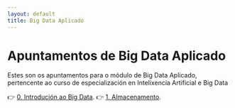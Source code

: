 ```yaml
---
layout: default
title: Big Data Aplicado
---
```


# Apuntamentos de Big Data Aplicado

Estes son os apuntamentos para o módulo de Big Data Aplicado, pertencente ao curso de especialización en Intelixencia Artificial e Big Data

👉 [0. Introdución ao Big Data](intro-bd.html).
👉 [1. Almacenamento](almacenamento.html).